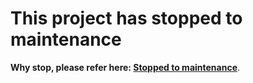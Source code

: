 # This project has stopped to maintenance
**Why stop, please refer here: [Stopped to maintenance](https://github.com/vvanglro/cf-clearance/issues/58)**.
